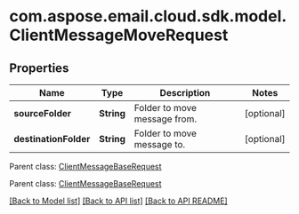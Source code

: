 
# com.aspose.email.cloud.sdk.model.ClientMessageMoveRequest

## Properties
Name | Type | Description | Notes
------------ | ------------- | ------------- | -------------
**sourceFolder** | **String** | Folder to move message from.              |  [optional]
**destinationFolder** | **String** | Folder to move message to.              |  [optional]

 Parent class: [ClientMessageBaseRequest](ClientMessageBaseRequest.md)
    
    

 Parent class: [ClientMessageBaseRequest](ClientMessageBaseRequest.md)
    
    


[[Back to Model list]](README.md#documentation-for-models) [[Back to API list]](README.md#documentation-for-api-endpoints) [[Back to API README]](README.md)

